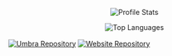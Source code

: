 <!-- https://github.com/anuraghazra/github-readme-stats -->

<!-- Profile Overview -->
<p align='center'>
	<img alt='Profile Stats' src='https://github-readme-stats.vercel.app/api?username=T3Lakuna&count_private=true&show_icons=true&theme=tokyonight&include_all_commits=true' />
</p>

<!-- Top Languages -->
<p align='center'>
	<img alt='Top Languages' src='https://github-readme-stats.vercel.app/api/top-langs/?username=T3Lakuna&langs_count=10&layout=compact' />
</p>

<!-- Pinned Repositories -->
<a href='https://github.com/T3Lakuna/Umbra'><img align='center' alt='Umbra Repository' src='https://github-readme-stats.vercel.app/api/pin/?username=T3Lakuna&repo=Umbra' /></a>
<a href='https://github.com/T3Lakuna/T3Lakuna.github.io'><img align='center' alt='Website Repository' src='https://github-readme-stats.vercel.app/api/pin/?username=T3Lakuna&repo=T3Lakuna.github.io' /></a>
